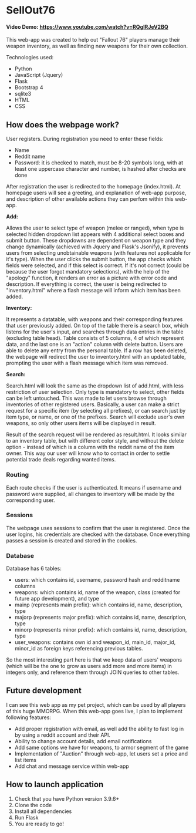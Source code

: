 # SellOut76
 
#### Video Demo:  https://www.youtube.com/watch?v=RQglRJeV2BQ
 
This web-app was created to help out "Fallout 76" players manage their weapon inventory, as well as finding new weapons for their own collection.
 
 
Technologies used:
 
- Python
- JavaScript (Jquery)
- Flask
- Bootstrap 4
- sqlite3
- HTML
- CSS
 
 
## How does the webpage work?
 
User registers. During registration you need to enter these fields:
 
- Name
- Reddit name
- Password: it is checked to match, must be 8-20 symbols long, with at least one uppercase character and  number, is hashed after checks are done
 
 
After registration the user is redirected to the homepage (index.html). At homepage users will see a greeting, and explanation of web-app purpose, and description of other available actions they can perfom within this web-app.
 
 
 
**Add:**
 
Allows the user to select type of weapon (melee or ranged), when type is selected hidden dropdown list appears with 4 additional select boxes and submit button. These dropdowns are dependent on weapon type and they change dynamically (achieved with Jquery and Flask's Jsonify), it prevents users from selecting unobtainable weapons (with features not applicable for it's type). When the user clicks the submit button, the app checks which fields were selected, and if this select is correct. If it's not correct (could be because the user forgot mandatory selections), with the help of the "apology" function, it renders an error as a picture with error code and description. If everything is correct, the user is being redirected to "inventory.html" where a flash message will inform which item has been added.
 
**Inventory:**
 
It represents a datatable, with weapons and their corresponding features that user previously added. On top of the table there is a search box, which listens for the user's input, and searches through data entries in the table (excluding table head). Table consists of 5 columns, 4 of which represent data, and the last one is an "action" column with delete button. Users are able to delete any entry from the personal table. If a row has been deleted, the webpage will redirect the user to inventory.html with an updated table, prompting the user with a flash message which item was removed.
 
**Search:**
 
Search.html will look the same as the dropdown list of add.html, with less restriction of user selection. Only type is mandatory to select, other fields can be left untouched. This was made to let users browse through inventories of other registered users. Basically, a user can make a strict request for a specific item (by selecting all prefixes), or can search just by item type, or name, or one of the prefixes. Search will exclude user's own weapons, so only other users items will be displayed in result.
 
Result of the search request will be rendered as result.html. It looks similar to an inventory table, but with different color style, and without the delete option - instead of which is a column with the reddit name of the item owner. This way our user will know who to contact in order to settle potential trade deals regarding wanted items.
 
### Routing
 
Each route checks if the user is authenticated. It means if username and password were supplied, all changes to inventory will be made by the corresponding user.
 
### Sessions
 
The webpage uses sessions to confirm that the user is registered. Once the user logins, his credentials are checked with the database. Once everything passes a session is created and stored in the cookies.
 
### Database
 
Database has 6 tables:
- users: which contains id, username, password hash and redditname columns
- weapons: which contains id, name of the weapon, class (created for future app development), and type
- mainp (represents main prefix): which contains id, name, description, type
- majorp (represents major prefix): which contains id, name, description, type
- minorp (represents minor prefix): which contains id, name, description, type
- user_weapons: contains own id and weapon_id, main_id, major_id, minor_id as foreign keys referencing previous tables.
 
So the most interesting part here is that we keep data of users' weapons (which will be the one to grow as users add more and more items) in integers only, and reference them through JOIN queries to other tables.
 
## Future development
 
I can see this web app as my pet project, which can be used by all players of this huge MMORPG.
When this web-app goes live, I plan to implement following features:
 
- Add proper registration with email, as well add the ability to fast log in by using a reddit account and their API.
- Ability to change account details, add email notifications
- Add same options we have for weapons, to armor segment of the game
- Implementation of "Auction" through web-app, let users set a price and list items
- Add chat and message service within web-app
 
## How to launch application
 
1. Check that you have Python version 3.9.6+
2. Clone the code
3. Install all dependencies
4. Run Flask
6. You are ready to go!
